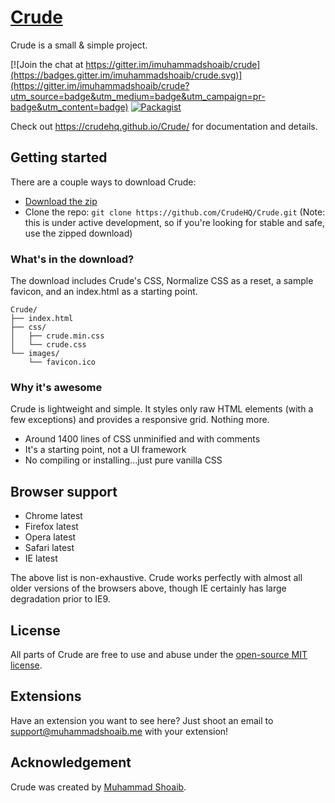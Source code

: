 # [Crude](https://crudehq.github.io/Crude/)
Crude is a small & simple project.

[![Join the chat at https://gitter.im/imuhammadshoaib/crude](https://badges.gitter.im/imuhammadshoaib/crude.svg)](https://gitter.im/imuhammadshoaib/crude?utm_source=badge&utm_medium=badge&utm_campaign=pr-badge&utm_content=badge)  [![Packagist](https://img.shields.io/packagist/l/doctrine/orm.svg)](https://github.com/imuhammadshoaib/Crude/blob/master/LICENSE)

Check out <https://crudehq.github.io/Crude/> for documentation and details.

## Getting started

There are a couple ways to download Crude:
- [Download the zip](https://github.com/CrudeHQ/Crude/archive/master.zip)
- Clone the repo: `git clone https://github.com/CrudeHQ/Crude.git` (Note: this is under active development, so if you're looking for stable and safe, use the zipped download)


### What's in the download?

The download includes Crude's CSS, Normalize CSS as a reset, a sample favicon, and an index.html as a starting point.

```
Crude/
├── index.html
├── css/
│   ├── crude.min.css
│   └── crude.css
└── images/
    └── favicon.ico

```

### Why it's awesome

Crude is lightweight and simple. It styles only raw HTML elements (with a few exceptions) and provides a responsive grid. Nothing more.
- Around 1400 lines of CSS unminified and with comments
- It's a starting point, not a UI framework
- No compiling or installing...just pure vanilla CSS


## Browser support

- Chrome latest
- Firefox latest
- Opera latest
- Safari latest
- IE latest

The above list is non-exhaustive. Crude works perfectly with almost all older versions of the browsers above, though IE certainly has large degradation prior to IE9.


## License

All parts of Crude are free to use and abuse under the [open-source MIT license](https://github.com/CrudeHQ/Crude/blob/master/LICENSE).


## Extensions

Have an extension you want to see here? Just shoot an email to support@muhammadshoaib.me with your extension!



## Acknowledgement

Crude was created by [Muhammad Shoaib](http://muhammadshoaib.me).
